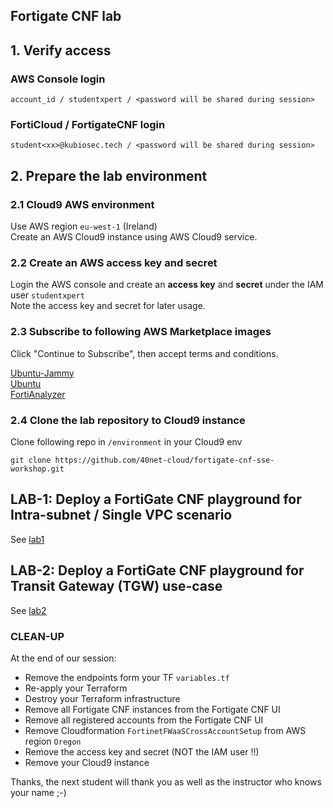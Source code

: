## Fortigate CNF lab

## 1. Verify access

### AWS Console login
```
account_id / studentxpert / <password will be shared during session>
```
### FortiCloud / FortigateCNF login
```
student<xx>@kubiosec.tech / <password will be shared during session>
```

## 2. Prepare the lab environment

### 2.1 Cloud9 AWS environment
Use AWS region `eu-west-1` (Ireland) <br>
Create an AWS Cloud9 instance using AWS Cloud9 service.

### 2.2 Create an AWS access key and secret
Login the AWS console and create an **access key** and **secret** under the IAM user `studentxpert`<br>
Note the access key and secret for later usage.

### 2.3 Subscribe to following AWS Marketplace images

Click "Continue to Subscribe", then accept terms and conditions.

[Ubuntu-Jammy](https://aws.amazon.com/marketplace/pp?sku=47xbqns9xujfkkjt189a13aqe)\
[Ubuntu](https://aws.amazon.com/marketplace/pp/prodview-o5bowpuwmx3ng)\
[FortiAnalyzer](https://aws.amazon.com/marketplace/pp/prodview-6dt7z5twj7t7a?sr=0-1&ref_=beagle&applicationId=AWSMPContessa)

### 2.4 Clone the lab repository to Cloud9 instance 
Clone following repo in `/environment` in your Cloud9 env
```
git clone https://github.com/40net-cloud/fortigate-cnf-sse-workshop.git
```

## LAB-1: Deploy a FortiGate CNF playground for Intra-subnet / Single VPC scenario
See [lab1](./lab1.md)

## LAB-2: Deploy a FortiGate CNF playground for Transit Gateway (TGW) use-case
See [lab2](./lab2.md)

### CLEAN-UP 
At the end of our session: 
- Remove the endpoints form your TF `variables.tf`
- Re-apply your Terraform
- Destroy your Terraform infrastructure
- Remove all Fortigate CNF instances from the Fortigate CNF UI
- Remove all registered accounts from the Fortigate CNF UI
- Remove Cloudformation `FortinetFWaaSCrossAccountSetup` from AWS region `Oregon`
- Remove the access key and secret (NOT the IAM user !!)
- Remove your Cloud9 instance

Thanks, the next student will thank you as well as the instructor who knows your name ;-)
